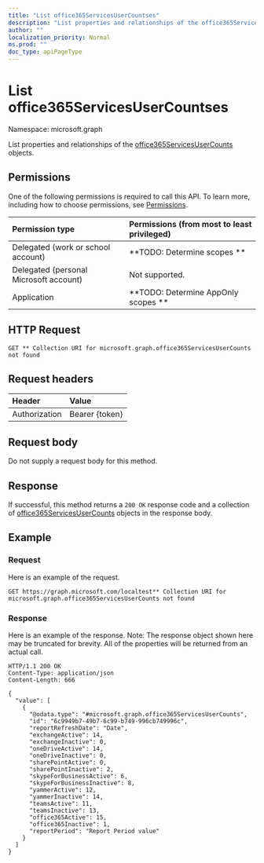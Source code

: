 ```yaml
---
title: "List office365ServicesUserCountses"
description: "List properties and relationships of the office365ServicesUserCounts objects."
author: ""
localization_priority: Normal
ms.prod: ""
doc_type: apiPageType
---
```


# List office365ServicesUserCountses

Namespace: microsoft.graph

List properties and relationships of the [office365ServicesUserCounts](../resources/office365servicesusercounts.md) objects.

## Permissions
One of the following permissions is required to call this API. To learn more, including how to choose permissions, see [Permissions](/concepts/permissions-reference.md).

|Permission type|Permissions (from most to least privileged)|
|:---|:---|
|Delegated (work or school account)|**TODO: Determine scopes **|
|Delegated (personal Microsoft account)|Not supported.|
|Application|**TODO: Determine AppOnly scopes **|

## HTTP Request
<!-- {
  "blockType": "ignored"
}
-->
``` http
GET ** Collection URI for microsoft.graph.office365ServicesUserCounts not found
```

## Request headers
|Header|Value|
|:---|:---|
|Authorization|Bearer {token}|

## Request body
Do not supply a request body for this method.

## Response
If successful, this method returns a `200 OK` response code and a collection of [office365ServicesUserCounts](../resources/office365servicesusercounts.md) objects in the response body.

## Example

### Request
Here is an example of the request.
<!-- {
  "blockType": "request",
  "name": "get_office365servicesusercounts"
}
-->
``` http
GET https://graph.microsoft.com/localtest** Collection URI for microsoft.graph.office365ServicesUserCounts not found
```

### Response
Here is an example of the response. Note: The response object shown here may be truncated for brevity. All of the properties will be returned from an actual call.
<!-- {
  "blockType": "response",
  "truncated": true,
  "@odata.type": "collection(microsoft.graph.office365servicesusercounts)"
}
-->
``` http
HTTP/1.1 200 OK
Content-Type: application/json
Content-Length: 666

{
  "value": [
    {
      "@odata.type": "#microsoft.graph.office365ServicesUserCounts",
      "id": "6c9949b7-49b7-6c99-b749-996cb749996c",
      "reportRefreshDate": "Date",
      "exchangeActive": 14,
      "exchangeInactive": 0,
      "oneDriveActive": 14,
      "oneDriveInactive": 0,
      "sharePointActive": 0,
      "sharePointInactive": 2,
      "skypeForBusinessActive": 6,
      "skypeForBusinessInactive": 8,
      "yammerActive": 12,
      "yammerInactive": 14,
      "teamsActive": 11,
      "teamsInactive": 13,
      "office365Active": 15,
      "office365Inactive": 1,
      "reportPeriod": "Report Period value"
    }
  ]
}
```

